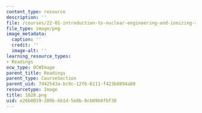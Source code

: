 ```yaml
---
content_type: resource
description: ''
file: /courses/22-01-introduction-to-nuclear-engineering-and-ionizing-radiation-fall-2016/e26b8019209bbb1d5e8b8cb09b0fbf30_1028.png
file_type: image/png
image_metadata:
  caption: ''
  credit: ''
  image-alt: ''
learning_resource_types:
- Readings
ocw_type: OCWImage
parent_title: Readings
parent_type: CourseSection
parent_uid: 7d42543a-bc9c-12f6-6111-f423b8894a80
resourcetype: Image
title: 1028.png
uid: e26b8019-209b-bb1d-5e8b-8cb09b0fbf30
---
```

